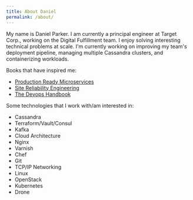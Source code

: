 ```yaml
---
title: About Daniel
permalink: /about/
---
```


My name is Daniel Parker. I am currently a principal engineer at Target Corp., working on the Digital Fulfillment team. I enjoy solving interesting technical problems at scale. I'm currently working on improving my team's deployment pipeline, managing multiple Cassandra clusters, and containerizing workloads.


Books that have inspired me:
* [Production Ready Microservices](http://shop.oreilly.com/product/0636920053675.do)
* [Site Reliability Engineering](https://landing.google.com/sre/book.html)
* [The Devops Handbook](https://www.amazon.com/DevOps-Handbook-World-Class-Reliability-Organizations/dp/1942788002)

Some technologies that I work with/am interested in:
* Cassandra
* Terraform/Vault/Consul
* Kafka
* Cloud Architecture
* Nginx
* Varnish
* Chef
* Git
* TCP/IP Networking
* Linux
* OpenStack
* Kubernetes
* Drone
